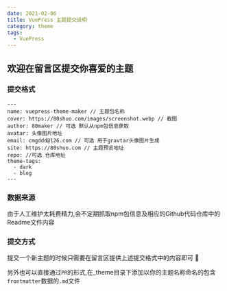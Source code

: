 ```yaml
---
date: 2021-02-06
title: VuePress 主题提交说明
category: theme
tags:
  - VuePress
---
```


## 欢迎在留言区提交你喜爱的主题

### 提交格式

```
---
name: vuepress-theme-maker // 主题包名称
cover: https://80shuo.com/images/screenshot.webp // 截图
author: 80maker // 可选 默认从npm包信息获取
avatar: 头像图片地址
email: cmgddd@126.com // 可选 用于gravtar头像图片生成
site: https://80shuo.com // 主题预览地址
repo: //可选 仓库地址
theme-tags:
  - dark
  - blog
---
```

### 数据来源

由于人工维护太耗费精力,会不定期抓取npm包信息及相应的Github代码仓库中的Readme文件内容

### 提交方式

提交一个新主题的时候只需要在留言区提供上述提交格式中的内容即可 🤡

另外也可以直接通过`PR`的形式,在_theme目录下添加以你的主题名称命名的包含`frontmatter`数据的`.md`文件

